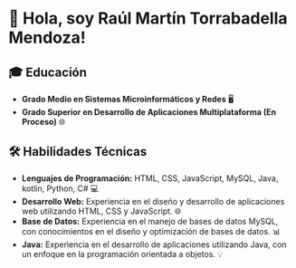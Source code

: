 # 👋 Hola, soy Raúl Martín Torrabadella Mendoza!

## 🎓 Educación

- **Grado Medio en Sistemas Microinformáticos y Redes** 🖥️
- **Grado Superior en Desarrollo de Aplicaciones Multiplataforma (En Proceso)** 🌐

## 🛠️ Habilidades Técnicas

- **Lenguajes de Programación:** HTML, CSS, JavaScript, MySQL, Java, kotlin, Python, C# 💻
- **Desarrollo Web:** Experiencia en el diseño y desarrollo de aplicaciones web utilizando HTML, CSS y JavaScript. 🌐
- **Base de Datos:** Experiencia en el manejo de bases de datos MySQL, con conocimientos en el diseño y optimización de bases de datos. 📊
- **Java:** Experiencia en el desarrollo de aplicaciones utilizando Java, con un enfoque en la programación orientada a objetos. 💡


<!--
**RMTorrabadella04/RMTorrabadella04** is a ✨ _special_ ✨ repository because its `README.md` (this file) appears on your GitHub profile.

Here are some ideas to get you started:

- 🔭 I’m currently working on ...
- 🌱 I’m currently learning ...
- 👯 I’m looking to collaborate on ...
- 🤔 I’m looking for help with ...
- 💬 Ask me about ...
- 📫 How to reach me: ...
- 😄 Pronouns: ...
- ⚡ Fun fact: ...
-->
